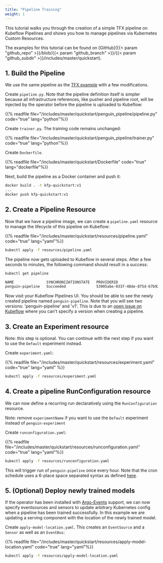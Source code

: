 ```yaml
---
title: "Pipeline Training"
weight: 1
---
```


This tutorial walks you through the creation of a simple TFX pipeline on Kubeflow Pipelines and shows you how to manage pipelines via Kubernetes Custom Resources.

The examples for this tutorial can be found on [GitHub]({{< param "github_repo" >}}/blob/{{< param "github_branch" >}}/{{< param "github_subdir" >}}/includes/master/quickstart).

## 1. Build the Pipeline

We use the same pipeline as the [TFX example](https://www.tensorflow.org/tfx/tutorials/tfx/penguin_simple) with a few modifications.

Create `pipeline.py`.
Note that the pipeline definition itself is simpler because all infrastructure references, like pusher and pipeline root, will be injected by the operator before the pipeline is uploaded to Kubeflow:

{{% readfile file="/includes/master/quickstart/penguin_pipeline/pipeline.py" code="true" lang="python"%}}

Create `trainer.py`.
The training code remains unchanged:

{{% readfile file="/includes/master/quickstart/penguin_pipeline/trainer.py" code="true" lang="python"%}}

Create `Dockerfile`.

{{% readfile file="/includes/master/quickstart/Dockerfile" code="true" lang="dockerfile"%}}

Next, build the pipeline as a Docker container and push it:

```bash
docker build . -t kfp-quickstart:v1
...
docker push kfp-quickstart:v1
```

## 2. Create a Pipeline Resource

Now that we have a pipeline image, we can create a `pipeline.yaml` resource to manage the lifecycle of this pipeline on Kubeflow:

{{% readfile file="/includes/master/quickstart/resources/pipeline.yaml" code="true" lang="yaml"%}}

```bash
kubectl apply -f resources/pipeline.yaml
```

The pipeline now gets uploaded to Kubeflow in several steps. After a few seconds to minutes, the following command should result in a success:

```bash
kubectl get pipeline

NAME               SYNCHRONIZATIONSTATE   PROVIDERID
penguin-pipeline   Succeeded              53905abe-0337-48de-875d-67b9285f3cf7
```

Now visit your Kubeflow Pipelines UI. You should be able to see the newly created pipeline named `penguin-pipeline`. Note that you will see two versions: 'penguin-pipeline' and 'v1'. This is due to an [open issue on Kubeflow](https://github.com/kubeflow/pipelines/issues/5881) where you can't specify a version when creating a pipeline.

## 3. Create an Experiment resource

Note: this step is optional. You can continue with the next step if you want to use the `Default` experiment instead.

Create `experiment.yaml`:

{{% readfile file="/includes/master/quickstart/resources/experiment.yaml" code="true" lang="yaml" %}}

```bash
kubectl apply -f resources/experiment.yaml
```

## 4. Create a pipeline RunConfiguration resource

We can now define a recurring run declaratively using the `RunConfiguration` resource.

Note: remove `experimentName` if you want to use the `Default` experiment instead of `penguin-experiment`

Create `runconfiguration.yaml`:

{{% readfile file="/includes/master/quickstart/resources/runconfiguration.yaml" code="true" lang="yaml"%}}

```bash
kubectl apply -f resources/runconfiguration.yaml
```

This will trigger run of `penguin-pipeline` once every hour. Note that the cron schedule uses a 6-place space separated syntax as defined [here](https://pkg.go.dev/github.com/robfig/cron#hdr-CRON_Expression_Format).

## 5. (Optional) Deploy newly trained models

If the operator has been installed with [Argo-Events](https://argoproj.github.io/argo-events/) support, we can now specify eventsources and sensors to update arbitrary Kubernetes config when a pipeline has been trained successfully.
In this example we are updating a serving component with the location of the newly trained model. 

Create `apply-model-location.yaml`. This creates an `EventSource` and a `Sensor` as well as an `EventBus`:

{{% readfile file="/includes/master/quickstart/resources/apply-model-location.yaml" code="true" lang="yaml"%}}

```bash
kubectl apply -f resources/apply-model-location.yaml
```
